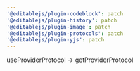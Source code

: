 ```yaml
---
'@editablejs/plugin-codeblock': patch
'@editablejs/plugin-history': patch
'@editablejs/plugin-image': patch
'@editablejs/plugin-protocols': patch
'@editablejs/plugin-yjs': patch
---
```


useProviderProtocol -> getProviderProtocol
